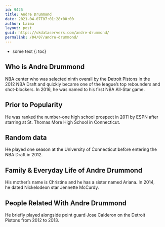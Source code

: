 ```yaml
---
id: 9425
title: Andre Drummond
date: 2021-04-07T07:01:28+00:00
author: Laima
layout: post
guid: https://ukdataservers.com/andre-drummond/
permalink: /04/07/andre-drummond/
---
```


* some text
{: toc}


## Who is Andre Drummond
                  
                  
                  
NBA center who was selected ninth overall by the Detroit Pistons in the 2012 NBA Draft and quickly became one of the league&#8217;s top rebounders and shot-blockers. In 2016, he was named to his first NBA All-Star game.
                  
              
            
              
            
                
                
                
## Prior to Popularity
                  
                  
                  
He was ranked the number-one high school prospect in 2011 by ESPN after starring at St. Thomas More High School in Connecticut.
                  
              
            
              
            
                
                
                
## Random data
                  
                  
                  
He played one season at the University of Connecticut before entering the NBA Draft in 2012.
                  
              
            
              
            
                
                
                
## Family & Everyday Life of Andre Drummond
                  
                  
                  
His mother&#8217;s name is Christine and he has a sister named Ariana. In 2014, he dated Nickelodeon star Jennette McCurdy.
                  
              
            
              
            
                
                
                
## People Related With Andre Drummond
                  
                  
                  
He briefly played alongside point guard Jose Calderon on the Detroit Pistons from 2012 to 2013.
                  
              
            
              
            
                
              
            
              
              
            
            
              
            
          
          
          